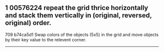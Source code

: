 1 00576224
repeat the grid thrice horizontally and stack them vertically in (original, reversed, original) order.
---

709 b74ca5d1
Swap colors of the objects (5x5) in the grid and move objects by their key value to the relevent corner.

---

